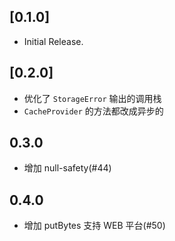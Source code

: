 ## [0.1.0]

* Initial Release.

## [0.2.0]

* 优化了 `StorageError` 输出的调用栈
* `CacheProvider` 的方法都改成异步的

## 0.3.0

* 增加 null-safety(#44)

## 0.4.0

* 增加 putBytes 支持 WEB 平台(#50)
